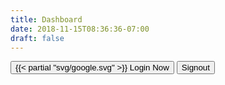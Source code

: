 ```yaml
---
title: Dashboard
date: 2018-11-15T08:36:36-07:00
draft: false
---
```

<div class="payment-card">
    <payment-form></payment-form>
</div>

<google-login show-signout="true">
    <button slot="signin" class="btn">
        {{< partial "svg/google.svg" >}} Login Now
    </button>
    <button class="btn btn-orange btn-sm" slot="signout">Signout</button>
</google-login>

